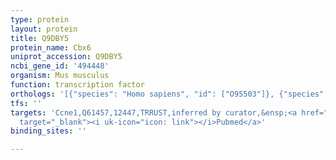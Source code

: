 ```yaml
---
type: protein
layout: protein
title: Q9DBY5
protein_name: Cbx6
uniprot_accession: Q9DBY5
ncbi_gene_id: '494448'
organism: Mus musculus
function: transcription factor
orthologs: '[{"species": "Homo sapiens", "id": ["O95503"]}, {"species": "Rattus norvegicus", "id": ["E9PT11"]}]'
tfs: ''
targets: 'Ccne1,Q61457,12447,TRRUST,inferred by curator,&ensp;<a href="https://www.ncbi.nlm.nih.gov/pubmed/?term=22214847%5Buid%5D+OR+29087512%5Buid%5D"
  target="_blank"><i uk-icon="icon: link"></i>Pubmed</a>'
binding_sites: ''

---
```

